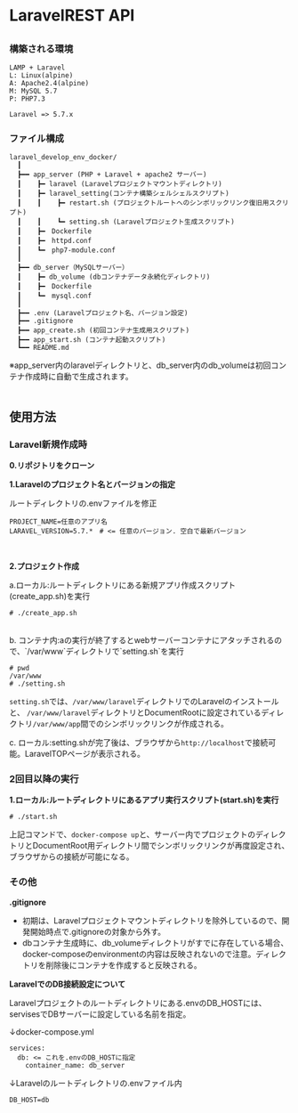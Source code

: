 # LaravelREST API
## 
### 構築される環境
```
LAMP + Laravel
L: Linux(alpine)
A: Apache2.4(alpine)
M: MySQL 5.7
P: PHP7.3

Laravel => 5.7.x
```
### ファイル構成
```
laravel_develop_env_docker/
  ┃
  ┣━━ app_server (PHP + Laravel + apache2 サーバー)
  ┃    ┣━ laravel (Laravelプロジェクトマウントディレクトリ)
  ┃    ┣━ laravel_setting(コンテナ構築シェルシェルスクリプト)
  ┃    ┃    ┣━ restart.sh (プロジェクトルートへのシンボリックリンク復旧用スクリプト)
  ┃    ┃    ┗━ setting.sh (Laravelプロジェクト生成スクリプト)
  ┃    ┣━　Dockerfile
  ┃    ┣━　httpd.conf
  ┃    ┗━　php7-module.conf
  ┃
  ┣━━ db_server（MySQLサーバー）
  ┃    ┣━ db_volume (dbコンテナデータ永続化ディレクトリ)
  ┃    ┣━　Dockerfile
  ┃    ┗━　mysql.conf
  ┃
  ┣━━ .env (Laravelプロジェクト名、バージョン設定)
  ┣━━ .gitignore
  ┣━━ app_create.sh (初回コンテナ生成用スクリプト)
  ┣━━ app_start.sh (コンテナ起動スクリプト)
  ┗━━ README.md
```
※app_server内のlaravelディレクトリと、db_server内のdb_volumeは初回コンテナ作成時に自動で生成されます。
<br><br>

## 使用方法
### Laravel新規作成時
**0.リポジトリをクローン**

**1.Laravelのプロジェクト名とバージョンの指定**

ルートディレクトリの.envファイルを修正
```
PROJECT_NAME=任意のアプリ名
LARAVEL_VERSION=5.7.*　# <= 任意のバージョン. 空白で最新バージョン
```
<br>

**2.プロジェクト作成**

a.ローカル:ルートディレクトリにある新規アプリ作成スクリプト(create_app.sh)を実行
```
# ./create_app.sh
```
<br>
b. コンテナ内:aの実行が終了するとwebサーバーコンテナにアタッチされるので、`/var/www`ディレクトリで`setting.sh`を実行

```
# pwd
/var/www
# ./setting.sh
```
`setting.sh`では、`/var/www/laravel`ディレクトリでのLaravelのインストールと、
`/var/www/laravel`ディレクトリとDocumentRootに設定されているディレクトリ`/var/www/app`間でのシンボリックリンクが作成される。
<br>

c. ローカル:setting.shが完了後は、ブラウザから`http://localhost`で接続可能。LaravelTOPページが表示される。

### 2回目以降の実行

**1.ローカル:ルートディレクトリにあるアプリ実行スクリプト(start.sh)を実行**
```
# ./start.sh
```
上記コマンドで、`docker-compose up`と、サーバー内でプロジェクトのディレクトリとDocumentRoot用ディレクトリ間でシンボリックリンクが再度設定され、ブラウザからの接続が可能になる。
<br>

### その他
**.gitignore**
- 初期は、Laravelプロジェクトマウントディレクトリを除外しているので、開発開始時点で.gitignoreの対象から外す。
- dbコンテナ生成時に、db_volumeディレクトリがすでに存在している場合、docker-composeのenvironmentの内容は反映されないので注意。ディレクトリを削除後にコンテナを作成すると反映される。

**LaravelでのDB接続設定について**

Laravelプロジェクトのルートディレクトリにある.envのDB_HOSTには、servisesでDBサーバーに設定している名前を指定。

↓docker-compose.yml
```
services:
  db: <= これを.envのDB_HOSTに指定
    container_name: db_server
```
↓Laravelのルートディレクトリの.envファイル内
```
DB_HOST=db
```
